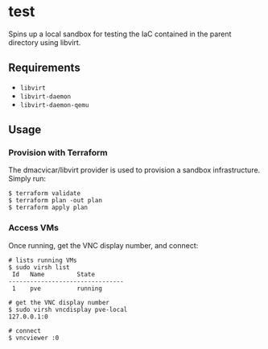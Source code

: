 # test

Spins up a local sandbox for testing the IaC contained in the parent directory using libvirt.

## Requirements
* `libvirt`
* `libvirt-daemon`
* `libvirt-daemon-qemu`

## Usage 

### Provision with Terraform

The dmacvicar/libvirt provider is used to provision a sandbox infrastructure. Simply run:
```shell
$ terraform validate
$ terraform plan -out plan
$ terraform apply plan
```


### Access VMs

Once running, get the VNC display number, and connect:
```shell
# lists running VMs
$ sudo virsh list
 Id   Name         State
--------------------------------
 1    pve          running

# get the VNC display number
$ sudo virsh vncdisplay pve-local 
127.0.0.1:0

# connect
$ vncviewer :0
```

